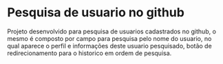 # Pesquisa de usuario no github
Projeto desenvolvido para pesquisa de usuarios cadastrados no github, o mesmo é composto por campo para pesquisa pelo nome do usuario, no qual aparece o perfil e informações deste usuario pesquisado, botão de redirecionamento para o historico em ordem de pesquisa.
